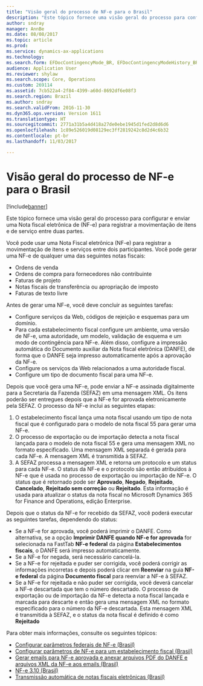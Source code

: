 ```yaml
---
title: "Visão geral do processo de NF-e para o Brasil"
description: "Este tópico fornece uma visão geral do processo para configurar e enviar uma Nota fiscal eletrônica de (NF-e) para registrar a movimentação de itens e de serviço entre duas partes."
author: sndray
manager: AnnBe
ms.date: 08/08/2017
ms.topic: article
ms.prod: 
ms.service: dynamics-ax-applications
ms.technology: 
ms.search.form: EFDocContingencyMode_BR, EFDocContingencyModeHistory_BR, EFDocCorrectionLetter_BR, EFDocEmailAccountConfiguration_BR, EFDocEmailStatus_BR, EFDocHist_BR, EFDocParameters_BR, EFDocServiceInquire_BR, FiscalDocument_BR
audience: Application User
ms.reviewer: shylaw
ms.search.scope: Core, Operations
ms.custom: 269114
ms.assetid: 7cb522a4-2f84-4399-a60d-8692df6e08f3
ms.search.region: Brazil
ms.author: sndray
ms.search.validFrom: 2016-11-30
ms.dyn365.ops.version: Version 1611
ms.translationtype: HT
ms.sourcegitcommit: 2771a31b5a4d418a27de0ebe1945d1fed2d8d6d6
ms.openlocfilehash: 1c89e526019d08129ec3ff2819242c8d2d4c6b32
ms.contentlocale: pt-br
ms.lasthandoff: 11/03/2017

---
```


# <a name="nf-e-process-overview-for-brazil"></a>Visão geral do processo de NF-e para o Brasil

[!include[banner](../includes/banner.md)]


Este tópico fornece uma visão geral do processo para configurar e enviar uma Nota fiscal eletrônica de (NF-e) para registrar a movimentação de itens e de serviço entre duas partes.

Você pode usar uma Nota Fiscal eletrônica (NF-e) para registrar a movimentação de itens e serviços entre dois participantes. Você pode gerar uma NF-e de qualquer uma das seguintes notas fiscais:

-   Ordens de venda
-   Ordens de compra para fornecedores não contribuinte
-   Faturas de projeto
-   Notas fiscais de transferência ou apropriação de imposto
-   Faturas de texto livre

Antes de gerar uma NF-e, você deve concluir as seguintes tarefas:

-   Configure serviços da Web, códigos de rejeição e esquemas para um domínio.
-   Para cada estabelecimento fiscal configure um ambiente, uma versão de NF-e, uma autoridade, um modelo, validação de esquema e um modo de contingência para NF-e. Além disso, configure a impressão automática do Documento auxiliar da Nota fiscal eletrônica (DANFE), de forma que o DANFE seja impresso automaticamente após a aprovação da NF-e.
-   Configure os serviços da Web relacionados a uma autoridade fiscal.
-   Configure um tipo de documento fiscal para uma NF-e.

Depois que você gera uma NF-e, pode enviar a NF-e assinada digitalmente para a Secretaria da Fazenda (SEFAZ) em uma mensagem XML. Os itens poderão ser entregues depois que a NF-e for aprovada eletronicamente pela SEFAZ. O processo da NF-e inclui as seguintes etapas:

1.  O estabelecimento fiscal lança uma nota fiscal usando um tipo de nota fiscal que é configurado para o modelo de nota fiscal 55 para gerar uma NF-e.
2.  O processo de exportação ou de importação detecta a nota fiscal lançada para o modelo de nota fiscal 55 e gera uma mensagem XML no formato especificado. Uma mensagem XML separada é gerada para cada NF-e. A mensagem XML é transmitida à SEFAZ.
3.  A SEFAZ processa a mensagem XML e retorna um protocolo e um status para cada NF-e. O status da NF-e e o protocolo são então atribuídos à NF-e que é usada no processo de exportação ou importação de NF-e. O status que é retornado pode ser **Aprovado**, **Negado**, **Rejeitado**, **Cancelado**, **Rejeitado sem correção** ou **Rejeitado**. Esta informação é usada para atualizar o status da nota fiscal no Microsoft Dynamics 365 for Finance and Operations, edição Enterprise.

Depois que o status da NF-e for recebido da SEFAZ, você poderá executar as seguintes tarefas, dependendo do status:

-   Se a NF-e for aprovada, você poderá imprimir o DANFE. Como alternativa, se a opção **Imprimir DANFE quando NF-e for aprovada** for selecionada na FastTab **NF-e federal** da página **Estabelecimentos fiscais**, o DANFE será impresso automaticamente.
-   Se a NF-e for negada, será necessário cancelá-la.
-   Se a NF-e for rejeitada e puder ser corrigida, você poderá corrigir as informações incorretas e depois poderá clicar em **Reenviar** na guia **NF-e federal** da página **Documento fiscal** para reenviar a NF-e à SEFAZ.
-   Se a NF-e for rejeitada e não puder ser corrigida, você deverá cancelar a NF-e descartada que tem o número descartado. O processo de exportação ou de importação da NF-e detecta a nota fiscal lançada e marcada para descarte e então gera uma mensagem XML no formato especificado para o número da NF-e descartada. Esta mensagem XML é transmitida à SEFAZ, e o status da nota fiscal é definido é como **Rejeitado**


Para obter mais informações, consulte os seguintes tópicos:

 - [Configurar parâmetros federais de NF-e (Brasil)](tasks/br-00053-1-set-up-nf-e-federal-parameters.md)
 - [Configurar parâmetros de NF-e para um estabelecimento fiscal (Brasil)](tasks/br-00053-2-set-up-nf-e-parameters-fiscal-establishment.md)
 - [Gerar emails para NF-e aprovada e anexar arquivos PDF do DANFE e arquivos XML da NF-e aos emails (Brasil)](tasks/br-00053-3-generate-emails-approved-nf-e-attach-danfe-pdf-files-nf-e-xml-files-emails.md)
 - [NF-e 3.10 (Brasil)](tasks/br-00053-nf-e-3-10.md)
 - [Transmissão automática de notas fiscais eletrônicas (Brasil)](tasks/br-00058-automatic-transmission-nf-e-fiscal-documents.md)


